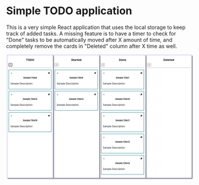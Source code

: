 # Simple TODO application

This is a very simple React application that uses the local storage to keep track of added tasks. 
A missing feature is to have a timer to check for "Done" tasks to be automatically moved after X amount of time, and completely remove the cards in "Deleted" column after X time as well.

![Sample Image](https://github.com/maavelar5/todoer/blob/master/public/sampleimage.png)
